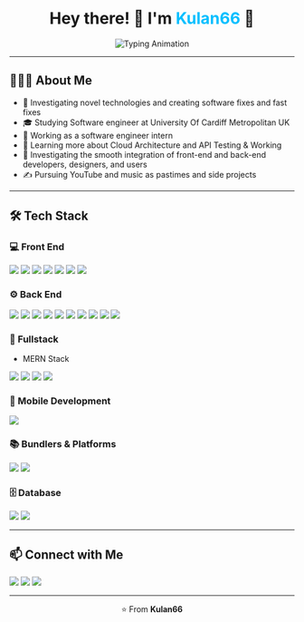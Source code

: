 <h1 align="center">Hey there! 👋 I'm <span style="color:#00BFFF;">Kulan66</span> 🚀</h1>

<p align="center">
  <img src="https://readme-typing-svg.herokuapp.com?font=Fira+Code&weight=500&size=22&duration=3000&pause=1000&center=true&vCenter=true&width=500&lines=Software+Engineer+Intern;Frontend+%7C+Backend+Developer;Tech+Explorer+%26+Cloud+Learner;Lifelong+Coder+%7C+Creative+Mind" alt="Typing Animation"/>
</p>

---

## 👨🏻‍💻 About Me

- 🤔 Investigating novel technologies and creating software fixes and fast fixes  
- 🎓 Studying Software engineer at University Of Cardiff Metropolitan UK  
- 💼 Working as a software engineer intern  
- 🌱 Learning more about Cloud Architecture and API Testing & Working  
- 💫 Investigating the smooth integration of front-end and back-end developers, designers, and users  
- ✍️ Pursuing YouTube and music as pastimes and side projects  

---

## 🛠 Tech Stack

### 💻 Front End
<p>
  <img src="https://img.shields.io/badge/TypeScript-3178C6?style=flat-square&logo=typescript&logoColor=white"/>
  <img src="https://img.shields.io/badge/JavaScript-F7DF1E?style=flat-square&logo=javascript&logoColor=black"/>
  <img src="https://img.shields.io/badge/React-61DAFB?style=flat-square&logo=react&logoColor=black"/>
  <img src="https://img.shields.io/badge/React Router-CA4245?style=flat-square&logo=reactrouter&logoColor=white"/>
  <img src="https://img.shields.io/badge/TailwindCSS-38B2AC?style=flat-square&logo=tailwind-css&logoColor=white"/>
  <img src="https://img.shields.io/badge/HTML-E34F26?style=flat-square&logo=html5&logoColor=white"/>
  <img src="https://img.shields.io/badge/CSS-1572B6?style=flat-square&logo=css3&logoColor=white"/>
</p>

### ⚙️ Back End
<p>
  <img src="https://img.shields.io/badge/JavaScript-F7DF1E?style=flat-square&logo=javascript&logoColor=black"/>
  <img src="https://img.shields.io/badge/TypeScript-3178C6?style=flat-square&logo=typescript&logoColor=white"/>
  <img src="https://img.shields.io/badge/Node.js-339933?style=flat-square&logo=node.js&logoColor=white"/>
  <img src="https://img.shields.io/badge/Express.js-000000?style=flat-square&logo=express&logoColor=white"/>
  <img src="https://img.shields.io/badge/Python-3776AB?style=flat-square&logo=python&logoColor=white"/>
  <img src="https://img.shields.io/badge/API-0052CC?style=flat-square&logo=fastapi&logoColor=white"/>
  <img src="https://img.shields.io/badge/Java-ED8B00?style=flat-square&logo=java&logoColor=white"/>
  <img src="https://img.shields.io/badge/PHP-777BB4?style=flat-square&logo=php&logoColor=white"/>
  <img src="https://img.shields.io/badge/C%23-239120?style=flat-square&logo=c-sharp&logoColor=white"/>
  <img src="https://img.shields.io/badge/C++-00599C?style=flat-square&logo=c%2B%2B&logoColor=white"/>
</p>

### 💫 Fullstack
- MERN Stack
<p>
  <img src="https://img.shields.io/badge/MongoDB-47A248?style=for-the-badge&logo=mongodb&logoColor=white"/>
  <img src="https://img.shields.io/badge/Express.js-000000?style=for-the-badge&logo=express&logoColor=white"/>
  <img src="https://img.shields.io/badge/React-61DAFB?style=for-the-badge&logo=react&logoColor=black"/>
  <img src="https://img.shields.io/badge/Node.js-339933?style=for-the-badge&logo=node.js&logoColor=white"/>
</p>

### 📱 Mobile Development
<p>
  <img src="https://img.shields.io/badge/Android Studio-3DDC84?style=for-the-badge&logo=android-studio&logoColor=white"/> 
</p> 

### 📚 Bundlers & Platforms
<p>
  <img src="https://img.shields.io/badge/Vite-646CFF?style=for-the-badge&logo=vite&logoColor=white"/>
  <img src="https://img.shields.io/badge/Apache%20Tomcat-Server-F8DC75?style=for-the-badge&logo=apachetomcat&logoColor=black" />
</p>

### 🗄️ Database
<p>
  <img src="https://img.shields.io/badge/MongoDB-47A248?style=flat-square&logo=mongodb&logoColor=white"/>
  <img src="https://img.shields.io/badge/SQL-4479A1?style=flat-square&logo=mysql&logoColor=white"/>
</p>

---

## 📫 Connect with Me
<p>
  <a href="https://github.com/Kulan66"><img src="https://img.shields.io/badge/GitHub-Kulan66-181717?style=flat-square&logo=github&logoColor=white"/></a>
  <a href="mailto:kulanthamuditha66@gmail.com"><img src="https://img.shields.io/badge/Gmail-kulanthamuditha66@gmail.com-D14836?style=flat-square&logo=gmail&logoColor=white"/></a>
  <a href="https://www.linkedin.com/in/kulan-thamuditha-6b17672a7"><img src="https://img.shields.io/badge/LinkedIn-Kulan66-0077B5?style=for-the-badge&logo=linkedin&logoColor=white"/></a>
</p>

---

<p align="center">
  ⭐️ From <strong>Kulan66</strong>
</p>
